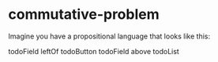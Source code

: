 
# commutative-problem

Imagine you have a propositional language that looks like this:

todoField leftOf todoButton
todoField above todoList



